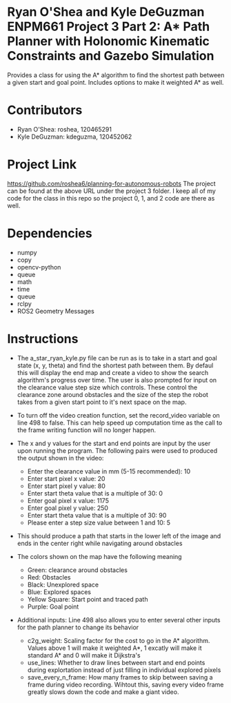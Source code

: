 # Ryan O'Shea and Kyle DeGuzman ENPM661 Project 3 Part 2: A* Path Planner with Holonomic Kinematic Constraints and Gazebo Simulation
Provides a class for using the A* algorithm to find the shortest path between a given start and goal point. Includes options to make it weighted A* as well. 

# Contributors
- Ryan O'Shea: roshea, 120465291
- Kyle DeGuzman: kdeguzma, 120452062

# Project Link
https://github.com/roshea6/planning-for-autonomous-robots
The project can be found at the above URL under the project 3 folder. I keep all of my code for the class in this repo so the project 0, 1, and 2 code are there as well.

# Dependencies
- numpy
- copy
- opencv-python
- queue
- math
- time
- queue
- rclpy
- ROS2 Geometry Messages

# Instructions
- The a_star_ryan_kyle.py file can be run as is to take in a start and goal state (x, y, theta) and find the shortest path between them. By defaul this will display the end map and create a video to show the search algorithm's progress over time. The user is also prompted for input on the clearance value step size which controls. These control the clearance zone around obstacles and the size of the step the robot takes from a given start point to it's next space on the map.
- To turn off the video creation function, set the record_video variable on line 498 to false. This can help speed up computation time as the call to the frame writing function will no longer happen.
- The x and y values for the start and end points are input by the user upon running the program. The following pairs were used to produced the output shown in the video:
    - Enter the clearance value in mm (5-15 recommended): 10
    - Enter start pixel x value: 20
    - Enter start pixel y value: 80
    - Enter start theta value that is a multiple of 30: 0
    - Enter goal pixel x value: 1175
    - Enter goal pixel y value: 250
    - Enter start theta value that is a multiple of 30: 90
    - Please enter a step size value between 1 and 10: 5
- This should produce a path that starts in the lower left of the image and ends in the center right while navigating around obstacles
- The colors shown on the map have the following meaning
    - Green: clearance around obstacles
    - Red: Obstacles
    - Black: Unexplored space
    - Blue: Explored spaces
    - Yellow Square: Start point and traced path
    - Purple: Goal point

- Additional inputs: Line 498 also allows you to enter several other inputs for the path planner to change its behavior
    - c2g_weight: Scaling factor for the cost to go in the A* algorithm. Values above 1 will make it weighted A*, 1 excatly will make it standard A* and 0 will make it Dijkstra's
    - use_lines: Whether to draw lines between start and end points during explortation instead of just filling in individual explored pixels
    - save_every_n_frame: How many frames to skip between saving a frame during video recording. Wihtout this, saving every video frame greatly slows down the code and make a giant video.